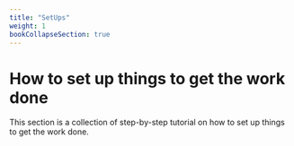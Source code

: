 ```yaml
---
title: "SetUps"
weight: 1
bookCollapseSection: true
---
```


# How to set up things to get the work done

This section is a collection of step-by-step tutorial on how to set up things to
get the work done.
